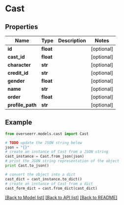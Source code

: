 # Cast


## Properties

Name | Type | Description | Notes
------------ | ------------- | ------------- | -------------
**id** | **float** |  | [optional] 
**cast_id** | **float** |  | [optional] 
**character** | **str** |  | [optional] 
**credit_id** | **str** |  | [optional] 
**gender** | **float** |  | [optional] 
**name** | **str** |  | [optional] 
**order** | **float** |  | [optional] 
**profile_path** | **str** |  | [optional] 

## Example

```python
from overseerr.models.cast import Cast

# TODO update the JSON string below
json = "{}"
# create an instance of Cast from a JSON string
cast_instance = Cast.from_json(json)
# print the JSON string representation of the object
print Cast.to_json()

# convert the object into a dict
cast_dict = cast_instance.to_dict()
# create an instance of Cast from a dict
cast_form_dict = cast.from_dict(cast_dict)
```
[[Back to Model list]](../README.md#documentation-for-models) [[Back to API list]](../README.md#documentation-for-api-endpoints) [[Back to README]](../README.md)


